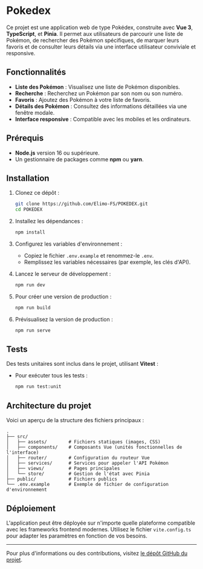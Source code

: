 
# Pokedex

Ce projet est une application web de type Pokédex, construite avec **Vue 3**, **TypeScript**, et **Pinia**. Il permet aux utilisateurs de parcourir une liste de Pokémon, de rechercher des Pokémon spécifiques, de marquer leurs favoris et de consulter leurs détails via une interface utilisateur conviviale et responsive.

## Fonctionnalités

- **Liste des Pokémon** : Visualisez une liste de Pokémon disponibles.
- **Recherche** : Recherchez un Pokémon par son nom ou son numéro.
- **Favoris** : Ajoutez des Pokémon à votre liste de favoris.
- **Détails des Pokémon** : Consultez des informations détaillées via une fenêtre modale.
- **Interface responsive** : Compatible avec les mobiles et les ordinateurs.

## Prérequis

- **Node.js** version 16 ou supérieure.
- Un gestionnaire de packages comme **npm** ou **yarn**.

## Installation

1. Clonez ce dépôt :
   ```bash
   git clone https://github.com/Elimo-FS/POKEDEX.git
   cd POKEDEX
   ```

2. Installez les dépendances :
   ```bash
   npm install
   ```

3. Configurez les variables d'environnement :
   - Copiez le fichier `.env.example` et renommez-le `.env`.
   - Remplissez les variables nécessaires (par exemple, les clés d'API).

4. Lancez le serveur de développement :
   ```bash
   npm run dev
   ```

5. Pour créer une version de production :
   ```bash
   npm run build
   ```

6. Prévisualisez la version de production :
   ```bash
   npm run serve
   ```

## Tests

Des tests unitaires sont inclus dans le projet, utilisant **Vitest** :

- Pour exécuter tous les tests :
  ```bash
  npm run test:unit
  ```

## Architecture du projet

Voici un aperçu de la structure des fichiers principaux :

```
.
├── src/
│   ├── assets/        # Fichiers statiques (images, CSS)
│   ├── components/    # Composants Vue (unités fonctionnelles de l'interface)
│   ├── router/        # Configuration du routeur Vue
│   ├── services/      # Services pour appeler l'API Pokémon
│   ├── views/         # Pages principales
│   └── store/         # Gestion de l'état avec Pinia
├── public/            # Fichiers publics
└── .env.example       # Exemple de fichier de configuration d'environnement
```

## Déploiement

L'application peut être déployée sur n'importe quelle plateforme compatible avec les frameworks frontend modernes. Utilisez le fichier `vite.config.ts` pour adapter les paramètres en fonction de vos besoins.

---

Pour plus d'informations ou des contributions, visitez [le dépôt GitHub du projet](https://github.com/Elimo-FS/POKEDEX).
